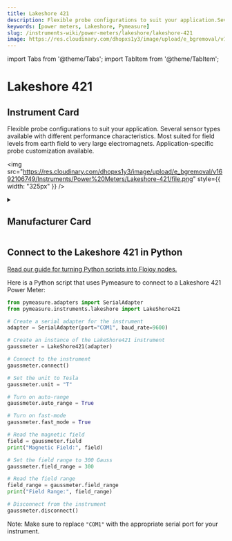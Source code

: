 ```yaml
---
title: Lakeshore 421
description: Flexible probe configurations to suit your application.Several sensor types available with different performance characteristics.Most suited for field levels from earth field to very large electromagnets.Application-specific probe customization available.
keywords: [power meters, Lakeshore, Pymeasure]
slug: /instruments-wiki/power-meters/lakeshore/lakeshore-421
image: https://res.cloudinary.com/dhopxs1y3/image/upload/e_bgremoval/v1692106749/Instruments/Power%20Meters/Lakeshore-421/file.png
---
```


import Tabs from '@theme/Tabs';
import TabItem from '@theme/TabItem';

# Lakeshore 421

## Instrument Card

<div className="flex">

<div>

Flexible probe configurations to suit your application.
Several sensor types available with different performance characteristics.
Most suited for field levels from earth field to very large electromagnets.
Application-specific probe customization available.

</div>

<img src="https://res.cloudinary.com/dhopxs1y3/image/upload/e_bgremoval/v1692106749/Instruments/Power%20Meters/Lakeshore-421/file.png" style={{ width: "325px" }} />

</div>

<details>
<summary><h2>Manufacturer Card</h2></summary>

<img src="https://res.cloudinary.com/dhopxs1y3/image/upload/e_bgremoval/v1692125966/Instruments/Vendor%20Logos/Lakeshore.png" style={{ width: "100%", objectFit: "cover" }} />

Supporting advanced scientific research, Lake Shore is a leading global innovator in measurement and control solutions. <a href="https://www.lakeshore.com/home">Website</a>.

<ul>
  <li>Headquarters: Westerville, Ohio, USA</li>
  <li>Yearly Revenue (millions, USD): 21.4</li>
</ul>
</details>

## Connect to the Lakeshore 421 in Python

[Read our guide for turning Python scripts into Flojoy nodes.](https://docs.flojoy.ai/custom-nodes/creating-custom-node/)


<Tabs>
<TabItem value="Pymeasure" label="Pymeasure">

Here is a Python script that uses Pymeasure to connect to a Lakeshore 421 Power Meter:

```python
from pymeasure.adapters import SerialAdapter
from pymeasure.instruments.lakeshore import LakeShore421

# Create a serial adapter for the instrument
adapter = SerialAdapter(port="COM1", baud_rate=9600)

# Create an instance of the LakeShore421 instrument
gaussmeter = LakeShore421(adapter)

# Connect to the instrument
gaussmeter.connect()

# Set the unit to Tesla
gaussmeter.unit = "T"

# Turn on auto-range
gaussmeter.auto_range = True

# Turn on fast-mode
gaussmeter.fast_mode = True

# Read the magnetic field
field = gaussmeter.field
print("Magnetic Field:", field)

# Set the field range to 300 Gauss
gaussmeter.field_range = 300

# Read the field range
field_range = gaussmeter.field_range
print("Field Range:", field_range)

# Disconnect from the instrument
gaussmeter.disconnect()
```

Note: Make sure to replace `"COM1"` with the appropriate serial port for your instrument.

</TabItem>
</Tabs>
